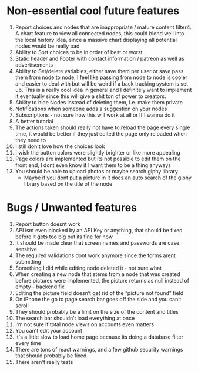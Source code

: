 # Non-essential cool future features

1. Report choices and nodes that are inappropriate / mature content filter4. A chart feature to view all connected nodes, this could blend well into the local history idea, since a massive chart displaying all potential nodes would be really bad
2. Ability to Sort choices to be in order of best or worst
3. Static header and Footer with contact information / patreon as well as advertisements
4. Ability to Set/delete variables, either save them per user or save pass them from node to node, I feel like passing from node to node is cooler and easier to deal with but will be weird if a back tracking system is set up. This is a really cool idea in general and I definitely want to implement it eventually since this will give a shit ton of power to creators.
5. Ability to hide Nodes instead of deleting them, i.e. make them private
6. Notifications when someone adds a suggestion on your nodes
7. Subscriptions - not sure how this will work at all or If I wanna do it
8. A better tutorial
9. The actions taken should really not have to reload the page every single time, it would be better if they just edited the page only reloaded when they need to
10. I still don't love how the choices look
11. I wish the button colors were slightly brighter or like more appealing
12. Page colors are implemented but its not possible to edit them on the front end, I dont even know if I want them to be a thing anyways
13. You should be able to upload photos or maybe search giphy library
    - Maybe if you dont put a picture in it does an auto search of the giphy library based on the title of the node

# Bugs / Unwanted features

1. Report button doesnt work
2. API isnt even blocked by an API Key or anything, that should be fixed before it gets too big but its fine for now
3. It should be made clear that screen names and passwords are case sensitive
4. The required validations dont work anymore since the forms arent submitting
5. Something I did while editing node deleted it - not sure what
6. When creating a new node that stems from a node that was created before pictures were implemented, the picture returns as null instead of empty - backend fix
7. Editing the picture field doesn’t get rid of the “picture not found” field
8. On iPhone the go to page search bar goes off the side and you can’t scroll
9. They should probably be a limit on the size of the content and titles
10. The search bar shouldn’t load everything at once
11. I’m not sure if total node views on accounts even matters
12. You can't edit your account
13. It's a little slow to load home page because its doing a database filter every time
14. There are tons of react warnings, and a few github security warnings that should probably be fixed
15. There aren't really tests
